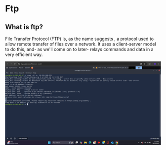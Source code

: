 # Ftp
## What is ftp?

File Transfer Protocol (FTP) is, as the name suggests , a protocol used to allow remote transfer of files over a network. It uses a client-server model to do this, and- as we'll come on to later- relays commands and data in a very efficient way.


![picture of ftp](https://github.com/Andreas512514/Network-Services/blob/main/Screenshot%202025-10-15%20205914.png)
